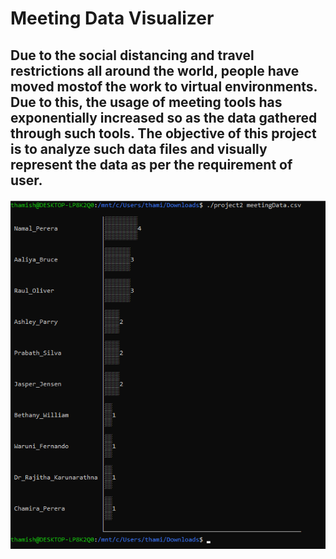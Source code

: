 # Meeting Data Visualizer

## Due to the social distancing and travel restrictions all around the world, people have moved mostof the work to virtual environments. Due to this, the usage of meeting tools has exponentially increased so as the data gathered through such tools. The objective of this project is to analyze such data files and visually represent the data as per the requirement of user.

![example](images/image1.png)
